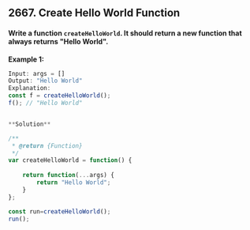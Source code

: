 ## 2667. Create Hello World Function

#### Write a function `createHelloWorld`. It should return a new function that always returns "Hello World".

**Example 1:**

```javascript
Input: args = []
Output: "Hello World"
Explanation:
const f = createHelloWorld();
f(); // "Hello World"


**Solution**

/**
 * @return {Function}
 */
var createHelloWorld = function() {
    
    return function(...args) {
        return "Hello World";
    }
};

const run=createHelloWorld();
run();
